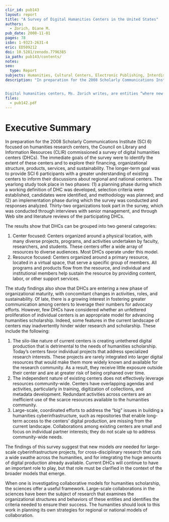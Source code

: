 ```yaml
---
clir_id: pub143
layout: report
title: "A Survey of Digital Humanities Centers in the United States"
authors: 
  - Zorich, Diane M.
pub_date: 2008-11-01
pages: 78
isbn: 1-9323-2631-4
eric: ED509212
doi: 10.5281/zenodo.7796385
ia_path: pub143/contents/
notes: 
seo:
  type: Report
subjects: Humanities, Cultural Centers, Electronic Publishing, Interdisciplinary Approach, Educational Media, Technology Uses in Education, Shared Resources and Services, Models, Long Range Planning, Administrative Organization, Institutional Role, Preservation, Scholarship, Intellectual Property
description: "In preparation for the 2008 Scholarly Communications Institute (SCI 6) focused on humanities research centers, the Council on Library and Information Resources (CLIR) commissioned a survey of digital humanities centers (DHCs). The immediate goals of the survey were to identify the extent of these centers and to explore their financing, organizational structure, products, services, and sustainability. The longer-term goal was to provide SCI 6 participants with a greater understanding of existing centers to inform their discussions about regional and national centers.


Digital humanities centers, Ms. Zorich writes, are entities “where new media and technologies are used for humanities-based research, teaching, and intellectual engagement and experimentation. The goals of the center are to further humanities scholarship, create new forms of knowledge, and explore technology’s impact on humanities-based disciplines."
files:
  - pub142.pdf
---
```


# Executive Summary

In preparation for the 2008 Scholarly Communications Institute (SCI 6) focused on humanities research centers, the Council on Library and Information Resources (CLIR) commissioned a survey of digital humanities centers (DHCs). The immediate goals of the survey were to identify the extent of these centers and to explore their financing, organizational structure, products, services, and sustainability. The longer-term goal was to provide SCI 6 participants with a greater understanding of existing centers to inform their discussions about regional and national centers. The yearlong study took place in two phases: (1) a planning phase during which a working definition of DHC was developed, selection criteria were established, candidates were identified, and methodology was planned; and (2) an implementation phase during which the survey was conducted and responses analyzed. Thirty-two organizations took part in the survey, which was conducted through interviews with senior management, and through Web site and literature reviews of the participating DHCs.

The results show that DHCs can be grouped into two general categories:

1.  Center focused: Centers organized around a physical location, with many diverse projects, programs, and activities undertaken by faculty, researchers, and students. These centers offer a wide array of resources to diverse audiences. Most DHCs operate under this model.
2.  Resource focused: Centers organized around a primary resource, located in a virtual space, that serve a specific group of members. All programs and products flow from the resource, and individual and institutional members help sustain the resource by providing content, labor, or other support services.

The study findings also show that DHCs are entering a new phase of organizational maturity, with concomitant changes in activities, roles, and sustainability. Of late, there is a growing interest in fostering greater communication among centers to leverage their numbers for advocacy efforts. However, few DHCs have considered whether an unfettered proliferation of individual centers is an appropriate model for advancing humanities scholarship. Indeed, some features in the current landscape of centers may inadvertently hinder wider research and scholarship. These include the following:

1.  The silo-like nature of current centers is creating untethered digital production that is detrimental to the needs of humanities scholarship. Today’s centers favor individual projects that address specialized research interests. These projects are rarely integrated into larger digital resources that would make them more widely known and available for the research community. As a result, they receive little exposure outside their center and are at greater risk of being orphaned over time.
2.  The independent nature of existing centers does not effectively leverage resources community-wide. Centers have overlapping agendas and activities, particularly in training, digitization of collections, and metadata development. Redundant activities across centers are an inefficient use of the scarce resources available to the humanities community.
3.  Large-scale, coordinated efforts to address the “big” issues in building a humanities cyberinfrastructure, such as repositories that enable long-term access to the centers’ digital production, are missing from the current landscape. Collaborations among existing centers are small and focus on individual partner interests; they do not scale up to address community-wide needs.

The findings of this survey suggest that new models _are_ needed for large-scale cyberinfrastructure projects, for cross-disciplinary research that cuts a wide swathe across the humanities, and for integrating the huge amounts of digital production already available. Current DHCs will continue to have an important role to play, but that role must be clarified in the context of the broader models that emerge.

When one is investigating collaborative models for humanities scholarship, the sciences offer a useful framework. Large-scale collaborations in the sciences have been the subject of research that examines the organizational structures and behaviors of these entities and identifies the criteria needed to ensure their success. The humanities should look to this work in planning its own strategies for regional or national models of collaboration.
